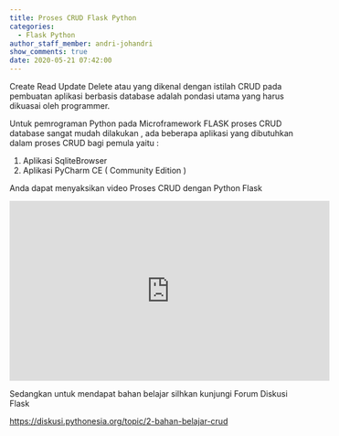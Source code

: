 ```yaml
---
title: Proses CRUD Flask Python
categories:
  - Flask Python
author_staff_member: andri-johandri
show_comments: true
date: 2020-05-21 07:42:00
---
```


Create Read Update Delete atau yang dikenal dengan istilah CRUD pada pembuatan aplikasi berbasis database adalah pondasi utama yang harus dikuasai oleh programmer.

Untuk pemrograman Python pada Microframework FLASK proses CRUD database sangat mudah dilakukan , ada beberapa aplikasi yang dibutuhkan dalam proses CRUD bagi pemula yaitu :

1. Aplikasi SqliteBrowser
2. Aplikasi PyCharm CE ( Community Edition )

Anda dapat menyaksikan video Proses CRUD dengan Python Flask

<iframe src="https://www.youtube.com/embed/a_1p9gWd3SE" allow="accelerometer; autoplay; encrypted-media; gyroscope; picture-in-picture" allowfullscreen="" width="560" height="315" frameborder="0"></iframe>

Sedangkan untuk mendapat bahan belajar silhkan kunjungi Forum Diskusi Flask

https://diskusi.pythonesia.org/topic/2-bahan-belajar-crud